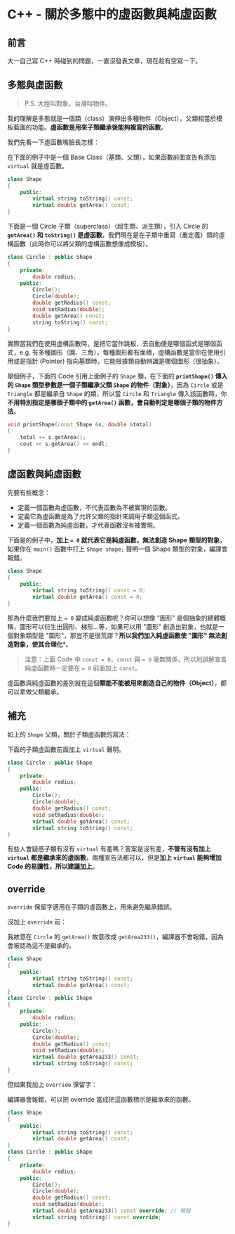 # C++ - 關於多態中的虛函數與純虛函數


## 前言

大一自己寫 C++ 時碰到的問題，一直沒發表文章，現在趁有空寫一下。

## 多態與虛函數

> P.S. 大陸叫對象，台灣叫物件。

我的理解是多態就是一個類（class）演伸出多種物件（Object），父類相當於模板藍圖的功能。**虛函數是用來子類繼承後能夠複寫的函數**。

我們先看一下虛函數嘴臉長怎樣：

在下面的例子中是一個 Base Class（基類、父類），如果函數前面宣告有添加 `virtual` 就是虛函數。

```c++
class Shape
{
    public:
        virtual string toString() const;
        virtual double getArea() const;
}
```

下面是一個 Circle 子類（superclass）（超生類、派生類），引入 Circle 的 **`getArea()` 和 `toString()` 是虛函數**，我們現在是在子類中重寫（重定義）類的虛構函數（此時你可以將父類的虛構函數想像成模板）。

```c++
class Circle : public Shape
{
    private:
        double radius;
    public:
        Circle();
        Circle(double);
        double getRadius() const;
        void setRadius(double);
        double getArea() const;
        string toString() const;
}
```

實際當我們在使用虛構函數時，是把它當作跳板，去自動便是哪個函式是哪個函式，e.g. 有多種圖形（園、三角），每種圖形都有面積，虛構函數是當你在使用引用或是指針 (Pointer) 指向基類時，它能根據類自動辨識是哪個圖形（很抽象）。

舉個例子，下面的 Code 引用上面例子的 `Shape` 類，在下面的 **`printShape()` 傳入的 `Shape` 類型參數是一個子類繼承父類 `Shape` 的物件（對象）**，因為 `Circle` 或是 `Triangle` 都是繼承自 `Shape` 的類，所以當 `Circle` 和 `Triangle` 傳入該函數時，你**不用特別指定是哪個子類中的 `getArea()` 函數，會自動判定是哪個子類的物件方法**。

```c++
void printShape(const Shape &s, double &total)
{
    total += s.getArea();
    cout << s.getArea() << endl;
}
```

## 虛函數與純虛函數

先要有些概念：

- 定義一個函數為虛函數，不代表函數為不被實現的函數。
- 定義它為虛函數是為了允許父類的指針來調用子類這個函式。
- 定義一個函數為純虛函數，才代表函數沒有被實現。

下面是的例子中，**加上 `= 0` 就代表它是純虛函數，無法創造 Shape 類型的對象**，如果你在 `main()` 函數中打上 `Shape shape;` 聲明一個 Shape 類型的對象，編譯會報錯。

```c++
class Shape
{
    public:
        virtual string toString() const = 0;
        virtual double getArea() const = 0;
}
```

那為什麼我們要加上 `= 0` 變成純虛函數呢？你可以想像 "圖形" 是個抽象的總體概稱，圖形可以衍生出圓形、梯形...等，如果可以用 "圖形" 創造出對象，也就是一個對象類型是 "圖形"，那豈不是很荒謬？**所以我們加入純虛函數使 "圖形" 無法創造對象，使其合理化***。

> 注意：上面 Code 中 `const = 0`，`const` 與 `= 0` 毫無關係，所以別誤解宣告純虛函數時一定要在 `= 0` 前面加上 `const`。

虛函數與純虛函數的差別就在這個**類能不能被用來創造自己的物件（Object）**，都可以拿做父類繼承。

## 補充

如上的 `Shape` 父類，關於子類虛函數的寫法：

下面的子類虛函數前面加上 `virtual` 聲明。

```c++
class Circle : public Shape
{
    private:
        double radius;
    public:
        Circle();
        Circle(double);
        double getRadius() const;
        void setRadius(double);
        virtual double getArea() const;
        virtual string toString() const;
}
```

有些人會疑惑子類有沒有 `virtual` 有差嗎？答案是沒有差，**不管有沒有加上 `virtual` 都是繼承來的虛函數**，兩種宣告法都可以，但是**加上 `virtual` 能夠增加 Code 的易讀性，所以建議加上**。

## override

`override` 保留字適用在子類的虛函數上，用來避免繼承錯誤。

沒加上 `override` 前：

我故意在 `Circle` 的 `getArea()` 故意改成 `getArea233()`，編譯器不會報錯，因為會被認為這不是繼承的。

```c++
class Shape
{
    public:
        virtual string toString() const;
        virtual double getArea() const;
}
class Circle : public Shape
{
    private:
        double radius;
    public:
        Circle();
        Circle(double);
        double getRadius() const;
        void setRadius(double);
        virtual double getArea233() const;
        virtual string toString() const;
}
```

但如果我加上 `override` 保留字：

編譯器會報錯，可以把 override 當成把這函數標示是繼承來的函數。

```c++
class Shape
{
    public:
        virtual string toString() const;
        virtual double getArea() const;
}
class Circle : public Shape
{
    private:
        double radius;
    public:
        Circle();
        Circle(double);
        double getRadius() const;
        void setRadius(double);
        virtual double getArea233() const override; // 報錯
        virtual string toString() const override;
}
```
